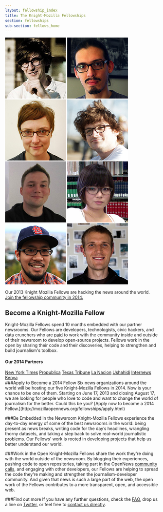 ```yaml
---
layout: fellowship_index
title: The Knight-Mozilla Fellowships
section: fellowships
sub-section: fellows_home
---
```


<img src="/media/img/fellows/brian.jpg" class="frontpic" alt="Brian Abelson">
<img src="/media/img/fellows/manuel.jpg" class="frontpic" alt="Manuel Aristarán">
<img src="/media/img/fellows/annabel.jpg" class="frontpic" alt="Annabel Church">
<img src="/media/img/fellows/stijn.jpg" class="frontpic" alt="Stijn Debrouwere">
<img src="/media/img/fellows/friedrich.jpg" class="frontpic" alt="Friedrich Lindenberg">
<img src="/media/img/fellows/sonya.jpg" class="frontpic" alt="Sonya Song">
<img src="/media/img/fellows/mike.jpg" class="frontpic" alt="Mike Tigas">
<img src="/media/img/fellows/noah.jpg" class="frontpic" alt="Noah Veltman">
<p class="caption">Our 2013 Knight Mozilla Fellows are hacking the news around the world. <a href="/fellowships/apply.html">Join the fellowship community in 2014.</a></p>
<h2>Become a Knight-Mozilla Fellow</h2>
<p class="bodybig">Knight-Mozilla Fellows spend 10 months embedded with our partner newsrooms. Our Fellows are developers, technologists, civic hackers, and data crunchers who are <a href="/fellowships/info.html">paid</a> to work with the community inside and outside of their newsroom to develop open-source projects. Fellows work in the open by sharing their code and their discoveries, helping to strengthen and build journalism's toolbox.</p>

<div id="partnerbox">
<h4>Our 2014 Partners</h4>
<a href="http://www.nytimes.com/" class="logo-nyt">New York Times</a>
<a href="http://www.propublica.org/" class="logo-propublica">Propublica</a>
<a href="http://www.texastribune.org/" class="logo-texas">Texas Tribune</a>
<a href="http://www.lanacion.com.ar/" class="logo-nacion">La Nacion</a>
<a href="http://www.ushahidi.com" class="logo-ushahidi">Ushahidi</a>
<a href="http://www.internewskenya.org/dataportal/" class="logo-internews">Internews Kenya</a>
</div>
###Apply to Become a 2014 Fellow
Six news organizations around the world will be hosting our five Knight-Mozilla Fellows in 2014. Now is your chance to be one of them. Starting on June 17, 2013 and closing August 17, we are looking for people who love to code and want to change the world of journalism for the better. Could this be you? [Apply now to become a 2014 Fellow.](http://mozillaopennews.org/fellowships/apply.html)

###Be Embedded in the Newsroom
Knight-Mozilla Fellows experience the day-to-day energy of some of the best newsrooms in the world: being present as news breaks, writing code for the day’s headlines, wrangling thorny datasets, and taking a step back to solve real-world journalistic problems. Our Fellows' work is rooted in developing projects that help us better understand our world. 

###Work in the Open
Knight-Mozilla Fellows share the work they're doing with the world outside of the newsroom. By blogging their experiences, pushing code to open repositories, taking part in the OpenNews [community calls](https://wiki.mozilla.org/OpenNews/Calls), and engaging with other developers, our Fellows are helping to spread the code they're making and strengthen the journalism-developer community. And given that news is such a large part of the web, the open work of the Fellows contributes to a more transparent, open, and accessible web.

###Find out more
If you have any further questions, check the <a href="/fellowships/faq.html">FAQ</a>, drop us a line on [Twitter](https://twitter.com/opennews), or feel free to [contact us directly](mailto:opennews@mozillafoundation.org).